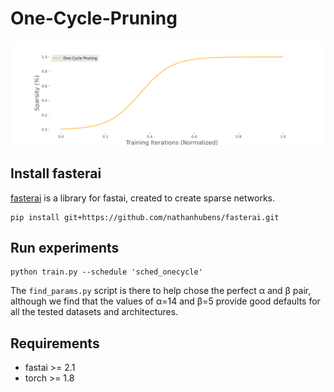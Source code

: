# One-Cycle-Pruning

![](img/onecycle.png)

## Install fasterai

[fasterai](https://nathanhubens.github.io/fasterai/) is a library for fastai, created to create sparse networks.

```
pip install git+https://github.com/nathanhubens/fasterai.git
```

## Run experiments

```
python train.py --schedule 'sched_onecycle'
```

The `find_params.py` script is there to help chose the perfect α and β pair, although we find that the values of α=14 and β=5 provide good defaults for all the tested datasets and architectures.



## Requirements

- fastai >= 2.1
- torch >= 1.8
